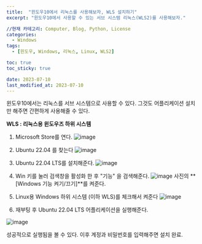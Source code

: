 ```yaml
---
title:  "윈도우10에서 리눅스를 사용해보자, WLS 설치하기"
excerpt: "윈도우10에서 사용할 수 있는 서브 시스템 리눅스(WLS2)를 사용해보자."

//현재 카테고리: Computer, Blog, Python, License
categories:
  - Windows
tags:
  - [윈도우, Windows, 리눅스, Linux, WLS2]

toc: true
toc_sticky: true

date: 2023-07-10
last_modified_at: 2023-07-10
---
```


윈도우10에서는 리눅스를 서브 시스템으로 사용할 수 있다. 그것도 어플리케이션 설치만 해주면 간편하게 사용해줄 수 있다.

**WLS : 리눅스용 윈도우즈 하위 시스템**

1. Microsoft Store를 연다.
![image](https://github.com/98tech-savvy/98tech-savvy.github.io/assets/128434645/81061191-a17e-467c-abc5-822547299d2c)

2. Ubuntu 22.04 를 찾는다
![image](https://github.com/98tech-savvy/98tech-savvy.github.io/assets/128434645/e42b5ca0-930f-44ed-9d11-2edace5b6585)

3. Ubuntu 22.04 LTS를 설치해준다.
![image](https://github.com/98tech-savvy/98tech-savvy.github.io/assets/128434645/6737ee70-8e7a-483d-b003-e62fb6e405db)

4. Win 키를 눌러 검색창을 활성화 한 후 "기능" 을 검색해준다.
![image](https://github.com/98tech-savvy/98tech-savvy.github.io/assets/128434645/82aabf2f-c2e2-4a62-a021-1b96ef89cd47)
사진의 **[Windows 기능 켜기/끄기]**를 켜준다. 

5. Linux용 Windows 하위 시스템 (이하 WLS)를 체크해서 켜준다
![image](https://github.com/98tech-savvy/98tech-savvy.github.io/assets/128434645/d96067e5-835a-4707-8d68-f7f79050f51d)

6. 재부팅 후 Ubuntu 22.04 LTS 어플리케이션을 실행해준다.

![image](https://github.com/98tech-savvy/98tech-savvy.github.io/assets/128434645/69bebbc8-84ed-47df-b8b7-76ead3bbb0a8)

성공적으로 실행됨을 볼 수 있다. 이후 계정과 비밀번호를 입력해주면 설치 완료.